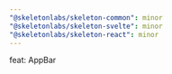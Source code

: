 ```yaml
---
"@skeletonlabs/skeleton-common": minor
"@skeletonlabs/skeleton-svelte": minor
"@skeletonlabs/skeleton-react": minor
---
```


feat: AppBar
  